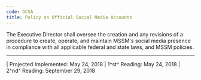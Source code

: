 ```yaml
---
code: GCSA
title: Policy on Official Social Media Accounts
---
```


The Executive Director shall oversee the creation and any revisions of a
procedure to create, operate, and maintain MSSM's social media presence
in compliance with all applicable federal and state laws, and MSSM
policies.

------------------------------------------------------------------------

| Projected Implemented: May 24, 2018
| 1^st^ Reading: May 24, 2018
| 2^nd^ Reading: September 29, 2018
